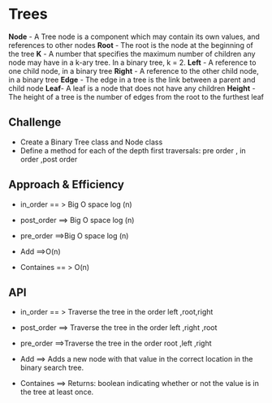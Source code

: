 # Trees

**Node** - A Tree node is a component which may contain its own values, and references to other nodes
**Root** - The root is the node at the beginning of the tree
**K** - A number that specifies the maximum number of children any node may have in a k-ary tree. In a binary tree, k = 2.
**Left** - A reference to one child node, in a binary tree
**Right** - A reference to the other child node, in a binary tree
**Edge** - The edge in a tree is the link between a parent and child node
**Leaf**- A leaf is a node that does not have any children
**Height** - The height of a tree is the number of edges from the root to the furthest leaf

## Challenge
- Create a Binary Tree class and Node class
- Define a method for each of the depth first traversals: pre order , in order ,post order


## Approach & Efficiency
<!-- What approach did you take? Why? What is the Big O space/time for this approach? -->
-   in_order == > Big O space log (n)
-   post_order ==> Big O space log (n)
-   pre_order  ==>Big O space log (n)

- Add ==>O(n)
- Containes == > O(n)

## API
<!-- Description of each method publicly available in each of your trees -->
-   in_order == > Traverse the tree in the order   left ,root,right
-   post_order ==> Traverse the tree in the order   left ,right ,root
-   pre_order  ==>Traverse the tree in the order   root ,left ,right 

- Add ==> Adds a new node with that value in the correct location in the binary search tree.
- Containes ==> Returns: boolean indicating whether or not the value is in the tree at least once.
       

       